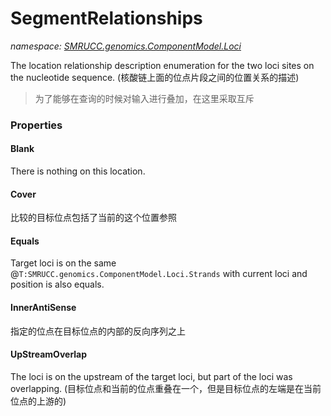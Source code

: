 ﻿# SegmentRelationships
_namespace: [SMRUCC.genomics.ComponentModel.Loci](./index.md)_

The location relationship description enumeration for the two loci sites on the nucleotide sequence.
 (核酸链上面的位点片段之间的位置关系的描述)

> 为了能够在查询的时候对输入进行叠加，在这里采取互斥



### Properties

#### Blank
There is nothing on this location.
#### Cover
比较的目标位点包括了当前的这个位置参照
#### Equals
Target loci is on the same @``T:SMRUCC.genomics.ComponentModel.Loci.Strands`` with current loci and position is also equals.
#### InnerAntiSense
指定的位点在目标位点的内部的反向序列之上
#### UpStreamOverlap
The loci is on the upstream of the target loci, but part of the loci was overlapping.
 (目标位点和当前的位点重叠在一个，但是目标位点的左端是在当前位点的上游的)
